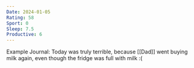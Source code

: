 ```yaml
---
Date: 2024-01-05
Rating: 58
Sport: 0
Sleep: 7.5
Productive: 6
---
```

Example Journal:
Today was truly terrible, because [[Dad]] went buying milk again, even though the fridge was full with milk :(